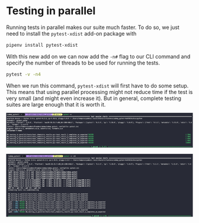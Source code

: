 # Testing in parallel

Running tests in parallel makes our suite much faster. To do so, we just need to install the `pytest-xdist` add-on package with

``` bash
pipenv install pytest-xdist
```

With this new add on we can now add the `-n#` flag to our CLI command and specify the number of threads to be used for running the tests.

``` bash
pytest -v -n4
```

When we run this command, `pytest-xdist` will first have to do some setup. This means that using parallel processing might not reduce time if the test is very small (and might even increase it). But in general, complete testing suites are large enough that it is worth it.

![no parallel](img/01_no_parallel.png)

![parallel](img/02_parallel.png)
